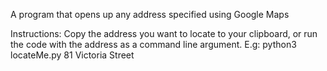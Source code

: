 A program that opens up any address specified using Google Maps

Instructions: Copy the address you want to locate to your clipboard, or run the code with the address as a command line argument. E.g: python3 locateMe.py 81 Victoria Street 
